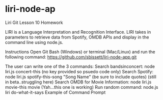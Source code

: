 # liri-node-ap
Liri Git Lesson 10 Homework


LIRI is a Language Interpretation and Recognition Interface. LIRI takes in parameters to retrieve data from Spotify, OMDB APIs and display in the command line using node.js.

Instructions
Open Git Bash (Windows) or terminal (Mac/Linux) and run the following command: https://github.com/sbissett/liri-node-app.git

The user can write one of the 3 commands:
Search  bandsinconcert: node liri.js concert-this (no key provided so psuedo code only)
Search Spotify: node liri.js spotify-this-song "Song Name" (be sure to include quotes) (still in beta..struggling here)
Search OMDB for Movie Information: node liri.js movie-this movie (Yah...this one is working)
Run random command: node.js liri do-what-it-says
Example of Command Prompt
